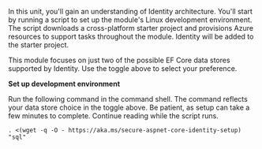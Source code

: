 In this unit, you'll gain an understanding of Identity architecture. You'll start by running a script to set up the module's Linux development environment. The script downloads a cross-platform starter project and provisions Azure resources to support tasks throughout the module. Identity will be added to the starter project.

This module focuses on just two of the possible EF Core data stores supported by Identity. Use the toggle above to select your preference.

**Set up development environment**

Run the following command in the command shell. The command reflects your data store choice in the toggle above. Be patient, as setup can take a few minutes to complete. Continue reading while the script runs.

    . <(wget -q -O - https://aka.ms/secure-aspnet-core-identity-setup) "sql"



















































